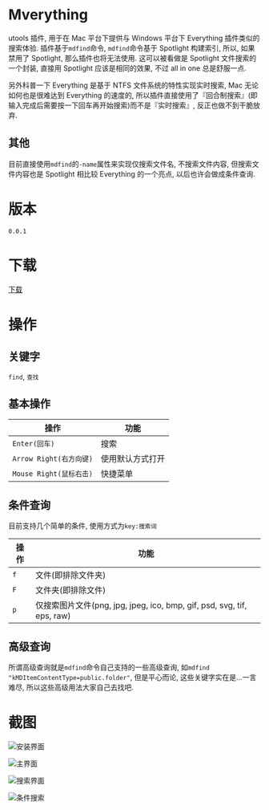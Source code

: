 # Mverything
utools 插件, 用于在 Mac 平台下提供与 Windows 平台下 Everything 插件类似的搜索体验.
插件基于`mdfind`命令, `mdfind`命令基于 Spotlight 构建索引, 所以, 如果禁用了 Spotlight, 那么插件也将无法使用.
这可以被看做是 Spotlight 文件搜索的一个封装, 直接用 Spotlight 应该是相同的效果, 不过 all in one 总是舒服一点.

另外科普一下 Everything 是基于 NTFS 文件系统的特性实现实时搜索, Mac 无论如何也是很难达到 Everything 的速度的, 所以插件直接使用了『回合制搜索』(即输入完成后需要按一下回车再开始搜索)而不是『实时搜索』, 反正也做不到干脆放弃.

## 其他
目前直接使用`mdfind`的`-name`属性来实现仅搜索文件名, 不搜索文件内容, 但搜索文件内容也是 Spotlight 相比较 Everything 的一个亮点, 以后也许会做成条件查询.

# 版本
`0.0.1`

# 下载
[下载](https://www.lanzous.com/i5gh72h)

# 操作
## 关键字
`find`, `查找`

## 基本操作
| 操作 | 功能 |
| --- | --- |
| `Enter(回车)` | 搜索 |
| `Arrow Right(右方向键)` | 使用默认方式打开 |
| `Mouse Right(鼠标右击)` | 快捷菜单 |

## 条件查询
目前支持几个简单的条件, 使用方式为`key:搜索词`

| 操作 | 功能 |
| --- | --- |
| `f` | 文件(即排除文件夹) |
| `F` | 文件夹(即排除文件) |
| `p` | 仅搜索图片文件(png, jpg, jpeg, ico, bmp, gif, psd, svg, tif, eps, raw) |

## 高级查询
所谓高级查询就是`mdfind`命令自己支持的一些高级查询, 如`mdfind "kMDItemContentType=public.folder"`, 但是平心而论, 这些关键字实在是...一言难尽, 所以这些高级用法大家自己去找吧.

# 截图

![安装界面](https://user-gold-cdn.xitu.io/2019/8/7/16c6afdcdef7d7b7?w=870&h=666&f=png&s=47037)

![主界面](https://s2.ax1x.com/2019/08/07/e5TFxg.png)

![搜索界面](https://s2.ax1x.com/2019/08/07/e570kq.png)

![条件搜索](https://s2.ax1x.com/2019/08/07/e5O3QK.png)
